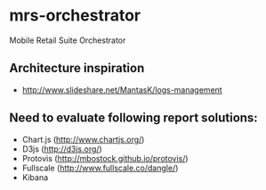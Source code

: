 # mrs-orchestrator
Mobile Retail Suite Orchestrator

## Architecture inspiration
- http://www.slideshare.net/MantasK/logs-management

## Need to evaluate following report solutions:
- Chart.js (http://www.chartjs.org/)
- D3js (http://d3js.org/)
- Protovis (http://mbostock.github.io/protovis/)
- Fullscale (http://www.fullscale.co/dangle/)
- Kibana


